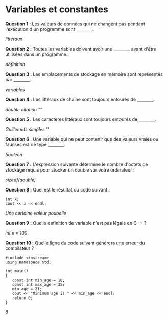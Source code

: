 # Variables et constantes

**Question 1 :**
Les valeurs de données qui ne changent pas pendant l'exécution d'un programme sont ________.

*littéraux*

**Question 2 :**
Toutes les variables doivent avoir une ________ avant d'être utilisées dans un programme.

*définition*

**Question 3 :**
Les emplacements de stockage en mémoire sont représentés par ________.

*variables*

**Question 4 :**
Les littéraux de chaîne sont toujours entourés de ________.

*double citation ""*


**Question 5 :**
Les caractères littéraux sont toujours entourés de ________.

*Guillemets simples ''*

**Question 6 :**
Une variable qui ne peut contenir que des valeurs vraies ou fausses est de type ________.

*booléen*

**Question 7 :**
L'expression suivante détermine le nombre d'octets de stockage requis pour stocker un double sur votre ordinateur :

*sizeof(double)*

**Question 8 :**
Quel est le résultat du code suivant : 

```
int x;
cout << x << endl;
```

*Une certaine valeur poubelle*

**Question 9 :**
Quelle définition de variable n’est pas légale en C++ ?

*int x = 100*

**Question 10 :**
Quelle ligne du code suivant générera une erreur du compilateur ?

```
#include <iostream>
using namespace std;
 
int main()
{
   const int min_age = 18;
   const int max_age = 35; 
   min_age = 21;
   cout << "Minimum age is " << min_age << endl;
   return 0;
}
```

*8*























